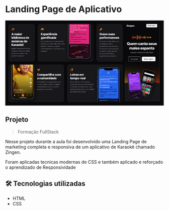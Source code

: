 # Landing Page de Aplicativo

<div align="center">
    <img src="./.github/print-readme.png" alt="preview">
</div>

## Projeto
> Formação FullStack

Nesse projeto durante a aula foi desenvolvido uma Landing Page de marketing completa e responsiva de um aplicativo de Karaokê chamado Zingen.

Foram aplicadas tecnicas modernas de CSS e também aplicado e reforçado o aprendizado de Responsividade


## 🛠️ Tecnologias utilizadas

- HTML
- CSS